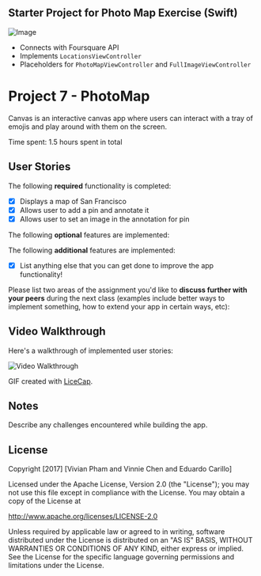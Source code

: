 ## Starter Project for Photo Map Exercise (Swift)
![Image](http://i.imgur.com/WIwqNtn.gif)

- Connects with Foursquare API
- Implements `LocationsViewController`
- Placeholders for `PhotoMapViewController` and `FullImageViewController`

    
# Project 7 - PhotoMap

Canvas is an interactive canvas app where users can interact with a tray of emojis and
play around with them on the screen.

Time spent: 1.5 hours spent in total

## User Stories

The following **required** functionality is completed:

- [x] Displays a map of San Francisco
- [x] Allows user to add a pin and annotate it
- [x] Allows user to set an image in the annotation for pin

The following **optional** features are implemented:



The following **additional** features are implemented:

- [x] List anything else that you can get done to improve the app functionality!


Please list two areas of the assignment you'd like to **discuss further with your peers** during the next class (examples include better ways to implement something, how to extend your app in certain ways, etc):


## Video Walkthrough 

Here's a walkthrough of implemented user stories:

<img src='http://i.imgur.com/yPfwd59.gif' title='Video Walkthrough' width='' alt='Video Walkthrough' />

GIF created with [LiceCap](http://www.cockos.com/licecap/).

## Notes

Describe any challenges encountered while building the app.


## License

Copyright [2017] [Vivian Pham and Vinnie Chen and Eduardo Carillo]

Licensed under the Apache License, Version 2.0 (the "License");
you may not use this file except in compliance with the License.
You may obtain a copy of the License at

http://www.apache.org/licenses/LICENSE-2.0

Unless required by applicable law or agreed to in writing, software
distributed under the License is distributed on an "AS IS" BASIS,
WITHOUT WARRANTIES OR CONDITIONS OF ANY KIND, either express or implied.
See the License for the specific language governing permissions and
limitations under the License.
